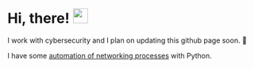 
# Hi, there! <img src="https://raw.githubusercontent.com/MartinHeinz/MartinHeinz/master/wave.gif" width="30px">

I work with cybersecurity and I plan on updating this github page soon. 🤫

 I have some [automation of networking processes](https://github.com/j4nedoe/python-automation) with Python.

<!--
**j4nedoe/j4nedoe** is a ✨ _special_ ✨ repository because its `README.md` (this file) appears on your GitHub profile.

Here are some ideas to get you started:

- 🔭 I’m currently working on ...
- 🌱 I’m currently learning ...
- 👯 I’m looking to collaborate on ...
- 🤔 I’m looking for help with ...
- 💬 Ask me about ...
- 📫 How to reach me: ...
- 😄 Pronouns: ...
- ⚡ Fun fact: ...
-->
